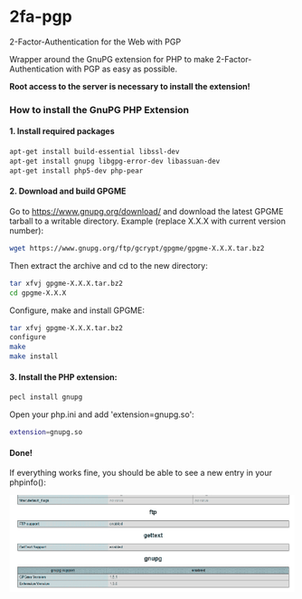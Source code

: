 # 2fa-pgp
2-Factor-Authentication for the Web with PGP

Wrapper around the GnuPG extension for PHP to make 2-Factor-Authentication with PGP as easy as possible.

<b>Root access to the server is necessary to install the extension!</b>

### How to install the GnuPG PHP Extension
#### 1. Install required packages
```bash
apt-get install build-essential libssl-dev
apt-get install gnupg libgpg-error-dev libassuan-dev
apt-get install php5-dev php-pear
```
#### 2. Download and build GPGME
Go to https://www.gnupg.org/download/ and download the latest GPGME tarball to a writable directory.
Example (replace X.X.X with current version number):
```bash
wget https://www.gnupg.org/ftp/gcrypt/gpgme/gpgme-X.X.X.tar.bz2
```
Then extract the archive and cd to the new directory:
```bash
tar xfvj gpgme-X.X.X.tar.bz2
cd gpgme-X.X.X
```
Configure, make and install GPGME:
```bash
tar xfvj gpgme-X.X.X.tar.bz2
configure
make
make install
```
#### 3. Install the PHP extension:
```bash
pecl install gnupg
```
Open your php.ini and add 'extension=gnupg.so':
```bash
extension=gnupg.so
```
#### Done!

If everything works fine, you should be able to see a new entry in your phpinfo():

![PHPInfo](docs/img/phpinfo.png "PHP Info")
